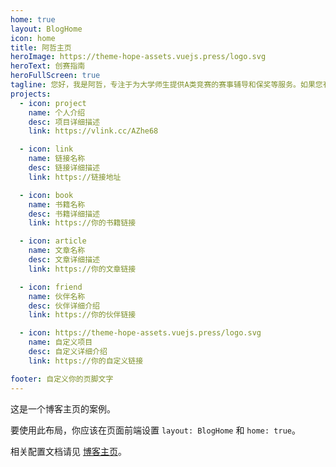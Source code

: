 ```yaml
---
home: true
layout: BlogHome
icon: home
title: 阿哲主页
heroImage: https://theme-hope-assets.vuejs.press/logo.svg
heroText: 创赛指南
heroFullScreen: true
tagline: 您好，我是阿哲，专注于为大学师生提供A类竞赛的赛事辅导和保奖等服务。如果您有相关需求，欢迎与我联系。期待与您合作，共同实现目标！
projects:
  - icon: project
    name: 个人介绍
    desc: 项目详细描述
    link: https://vlink.cc/AZhe68

  - icon: link
    name: 链接名称
    desc: 链接详细描述
    link: https://链接地址

  - icon: book
    name: 书籍名称
    desc: 书籍详细描述
    link: https://你的书籍链接

  - icon: article
    name: 文章名称
    desc: 文章详细描述
    link: https://你的文章链接

  - icon: friend
    name: 伙伴名称
    desc: 伙伴详细介绍
    link: https://你的伙伴链接

  - icon: https://theme-hope-assets.vuejs.press/logo.svg
    name: 自定义项目
    desc: 自定义详细介绍
    link: https://你的自定义链接

footer: 自定义你的页脚文字
---
```


这是一个博客主页的案例。

要使用此布局，你应该在页面前端设置 `layout: BlogHome` 和 `home: true`。

相关配置文档请见 [博客主页](https://theme-hope.vuejs.press/zh/guide/blog/home.html)。

